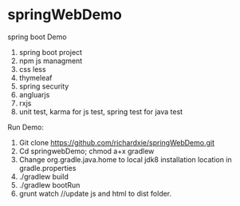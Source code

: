 # springWebDemo
spring boot Demo
1. spring boot project
2. npm js managment
3. css less
4. thymeleaf
5. spring security
6. angluarjs
7. rxjs
8. unit test, karma for js test, spring test for java test

Run Demo:
1. Git clone https://github.com/richardxie/springWebDemo.git
2. Cd springwebDemo; chmod a+x gradlew
3. Change org.gradle.java.home to local jdk8 installation location in gradle.properties
4. ./gradlew build
5. ./gradlew bootRun
6. grunt watch   //update js and html to dist folder.